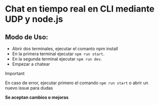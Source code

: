 # Chat en tiempo real en CLI mediante UDP y node.js




## Modo de Uso:


 - Abrir dos terminales, ejecutar el comanto npm install
 - En la primera terminal ejecutar `npm run start`.
 - En la segunda terminal ejecutar `npm run dev`.
 - Empezar a chatear

> [!Important]
> En caso de error, ejecutar primero el comando `npm run start` o abrir un nuevo issue para dudas
> 
> 
> **Se aceptan cambios o mejoras**



 
